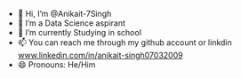 - 👋 Hi, I’m @Anikait-7Singh
- 👀 I’m a Data Science aspirant
- 🌱 I’m currently Studying in school
- 📫 You can reach me through my github account or linkdin www.linkedin.com/in/anikait-singh07032009
- 😄 Pronouns: He/Him

<!---
Anikait-7Singh/Anikait-7Singh is a ✨ special ✨ repository because its `README.md` (this file) appears on your GitHub profile.
You can click the Preview link to take a look at your changes.
--->
